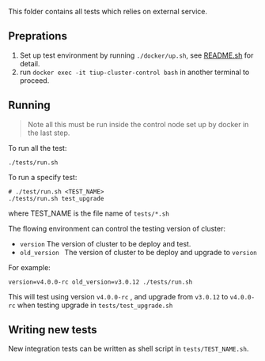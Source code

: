 This folder contains all tests which relies on external service.

## Preprations

1. Set up test environment by running `./docker/up.sh`, see [README.sh](https://github.com/pingcap-incubator/tiup/components/cluster/tree/master/docker) for detail.
2. run `docker exec -it tiup-cluster-control bash` in another terminal to proceed.

## Running

> Note all this must be run inside the control node set up by docker in the last step.

To run all the test:

```
./tests/run.sh
```

To run a specify test:

```
# ./test/run.sh <TEST_NAME>
./tests/run.sh test_upgrade
```

where TEST_NAME is the file name of `tests/*.sh`

The flowing environment can control the testing version of cluster:

- `version` The version of cluster to be deploy and test.
- `old_version ` The version of cluster to be deploy and upgrade to `version`

For example:

```
version=v4.0.0-rc old_version=v3.0.12 ./tests/run.sh
```

This will test using version `v4.0.0-rc` , and upgrade from `v3.0.12` to `v4.0.0-rc` when testing upgrade in `tests/test_upgrade.sh`

## Writing new tests

New integration tests can be written as shell script in `tests/TEST_NAME.sh`.
